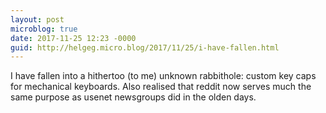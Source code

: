 ```yaml
---
layout: post
microblog: true
date: 2017-11-25 12:23 -0000
guid: http://helgeg.micro.blog/2017/11/25/i-have-fallen.html
---
```

I have fallen into a hithertoo (to me) unknown rabbithole: custom key caps for mechanical keyboards. Also realised that reddit now serves much the same purpose as usenet newsgroups did in the olden days. 
